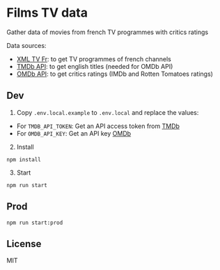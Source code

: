 Films TV data
============

Gather data of movies from french TV programmes with critics ratings

Data sources:
* [XML TV Fr](https://xmltvfr.fr/): to get TV programmes of french channels
* [TMDb API](https://developer.themoviedb.org/): to get english titles (needed for OMDb API)
* [OMDb API](https://www.omdbapi.com/): to get critics ratings (IMDb and Rotten Tomatoes ratings)


## Dev

1. Copy `.env.local.example` to `.env.local` and replace the values:
  * For `TMDB_API_TOKEN`: Get an API access token from [TMDb](https://developer.themoviedb.org/docs/getting-started)
  * For `OMDB_API_KEY`: Get an API key [OMDb](https://www.omdbapi.com/apikey.aspx)

2. Install

```
npm install
```

3. Start

```
npm run start
```

## Prod

```
npm run start:prod
```

## License

MIT
